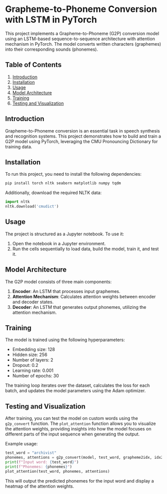 # Grapheme-to-Phoneme Conversion with LSTM in PyTorch

This project implements a Grapheme-to-Phoneme (G2P) conversion model using an LSTM-based sequence-to-sequence architecture with attention mechanism in PyTorch. The model converts written characters (graphemes) into their corresponding sounds (phonemes).

## Table of Contents

1. [Introduction](#introduction)
2. [Installation](#installation)
3. [Usage](#usage)
4. [Model Architecture](#model-architecture)
5. [Training](#training)
6. [Testing and Visualization](#testing-and-visualization)

## Introduction

Grapheme-to-Phoneme conversion is an essential task in speech synthesis and recognition systems. This project demonstrates how to build and train a G2P model using PyTorch, leveraging the CMU Pronouncing Dictionary for training data.

## Installation

To run this project, you need to install the following dependencies:

```bash
pip install torch nltk seaborn matplotlib numpy tqdm
```

Additionally, download the required NLTK data:

```python
import nltk
nltk.download('cmudict')
```

## Usage

The project is structured as a Jupyter notebook. To use it:

1. Open the notebook in a Jupyter environment.
2. Run the cells sequentially to load data, build the model, train it, and test it.

## Model Architecture

The G2P model consists of three main components:

1. **Encoder**: An LSTM that processes input graphemes.
2. **Attention Mechanism**: Calculates attention weights between encoder and decoder states.
3. **Decoder**: An LSTM that generates output phonemes, utilizing the attention mechanism.

## Training

The model is trained using the following hyperparameters:

- Embedding size: 128
- Hidden size: 256
- Number of layers: 2
- Dropout: 0.2
- Learning rate: 0.001
- Number of epochs: 30

The training loop iterates over the dataset, calculates the loss for each batch, and updates the model parameters using the Adam optimizer.

## Testing and Visualization

After training, you can test the model on custom words using the `g2p_convert` function. The `plot_attention` function allows you to visualize the attention weights, providing insights into how the model focuses on different parts of the input sequence when generating the output.

Example usage:

```python
test_word = "archivist"
phonemes, attentions = g2p_convert(model, test_word, grapheme2idx, idx2phoneme, phoneme2idx, device)
print(f"Input word: {test_word}")
print(f"Phonemes: {phonemes}")
plot_attention(test_word, phonemes, attentions)
```

This will output the predicted phonemes for the input word and display a heatmap of the attention weights.